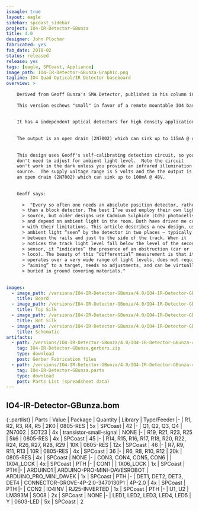```yaml
---
iseagle: true
layout: eagle
sidebar: spcoast_sidebar
project: IO4-IR-Detector-GBunza
title: 4.0
designer: John Plocher
fabricated: yes
fab_date: 2018-02
status: released
release: yes
tags: [eagle, SPCoast, Appliance]
image_path: IO4-IR-Detector-GBunza-Graphic.png
tagline: IO4 Quad Optical/IR Detector baseboard
overview: >
    
    Derived from Geoff Bunza's SMA Detector, published in his column in MRH as "SMA23 – A New DCC & DC Car & Loco Detector – Differential Absolute Position Detector (DAPD)"
    
    This version eschews "small" in favor of a remote mountable IO4 baseboard that can be mounted near the point of use, and then use [sensors disguised as ties](/pages/IO4-IR-Detector-GBunza-Fingers.html) for the sensor electronics themselves.
    
    
    It has 4 independent optical detectors for high density applications.  4 Circuit Enhanced Optical Position Detector uses an Arduino ProMini (included) for its timing and de-bounce, so these parameters can be changed in software.
    
    
    The output is an open drain (2N7002) which can sink up to 115mA @ up to 48V.
    
    
    This design uses Geoff's self-calibrating detection circuit, so you
    don't need to adjust for ambient light level.  Note the circuit
    won't work in the dark unless you provide an infrared illumination
    source.  The supply voltage range is 5 volts and the the output is
    an open drain (2N7002) which can sink up to 100mA @ 48V.
    
    
    Geoff says:
    
      >  "Every so often one needs an absolute position detector, rather
      > than a block detector. The best I’ve used employ their own light
      > source, but older designs use Cadmium Sulphide (CdS) photocells
      > and depend on ambient light in the room. Both have driven me crazy
      > with their limitations. This article describes a new design, using
      > ambient light “seen” by the detector in two places – typically
      > between the rails and just to the side of the track. When it
      > notices the track light level fall below the level of the second
      > sensor, it “indicates” the presence of an obstruction (car or
      > loco). The beauty of this “differential” measurement is that it
      > operates over a very wide range of light levels, does not require
      > “aiming” to a target, needs no adjustments, and can be virtually
      > buried in ground covering materials."
    
    
images:
  - image_path: /versions/IO4-IR-Detector-GBunza/4.0/IO4-IR-Detector-GBunza-4.0.brd.png
    title: Board
  - image_path: /versions/IO4-IR-Detector-GBunza/4.0/IO4-IR-Detector-GBunza-4.0.top.brd.png
    title: Top Silk
  - image_path: /versions/IO4-IR-Detector-GBunza/4.0/IO4-IR-Detector-GBunza-4.0.bot.brd.png
    title: Bot Silk
  - image_path: /versions/IO4-IR-Detector-GBunza/4.0/IO4-IR-Detector-GBunza-4.0.sch.png
    title: Schematic
artifacts:
  - path: /versions/IO4-IR-Detector-GBunza/4.0/IO4-IR-Detector-GBunza-4.0.gerbers.zip
    tag: IO4-IR-Detector-GBunza.gerbers.zip
    type: download
    post: Gerber Fabrication files
  - path: /versions/IO4-IR-Detector-GBunza/4.0/IO4-IR-Detector-GBunza-4.0.parts.csv
    tag: IO4-IR-Detector-GBunza.parts
    type: download
    post: Parts List (spreadsheet data)
---
```


## IO4-IR-Detector-GBunza.bom

{:.partlist}
| Parts | Value | Package | Quantity | Library | Type/Feeder
|-
| R1, R2, R3, R4, R5 | 2K0 | 0805-RES | 5x | SPCoast | 42
|-
| Q1, Q2, Q3, Q4 | 2N7002 | SOT23 | 4x | transistor-small-signal | NONE
|-
| R19, R21, R23, R25 | 5k6 | 0805-RES | 4x | SPCoast | 45
|-
| R14, R15, R16, R17, R18, R20, R22, R24, R26, R27, R28, R29 | 10K | 0805-RES | 12x | SPCoast | 46
|-
| R7, R9, R11, R13 | 10R | 0805-RES | 4x | SPCoast | 36
|-
| R6, R8, R10, R12 | 20k | 0805-RES | 4x | SPCoast | NONE
|-
| CON3, CON4, CON5, CON6 |  | 1X04_LOCK | 4x | SPCoast | PTH
|-
| CON1 |  | 1X06_LOCK | 1x | SPCoast | PTH
|-
| ARDUINO1 | ARDUINO-PRO-MINI-DAVESROBOT | ARDUINO_PRO_MINI_DAVEK | 1x | SPCoast | PTH
|-
| DET1, DET2, DET3, DET4 | CONNECTOR-GROVE-4P-2.0-3470130P1 | 4P-2.0 | 4x | SPCoast | PTH
|-
| CON2 | IO4INV | RJ25-INVERTED | 1x | SPCoast | PTH
|-
| U1, U2 | LM393M | SO08 | 2x | SPCoast | NONE
|-
| LED1, LED2, LED3, LED4, LED5 | Y | 0603-LED | 5x | SPCoast | 2
